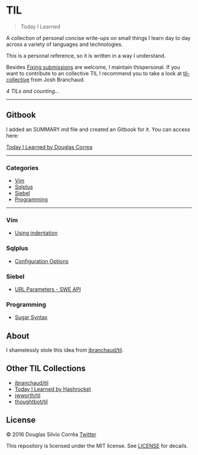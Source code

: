 # TIL

> Today I Learned

A collection of personal concise write-ups on small things I learn day to day across a
variety of languages and technologies.

This is a personal reference, so it is written in a way I understand.

Besides [Fixing submissions](CONTRIBUTING.md) are welcome, I maintain thispersonal. If you want to contribute to an collective TIL I recommend you to take a look at [til-collective](https://github.com/til-collective/til-collective) from Josh Branchaud.

_4 TILs and counting..._

---
## Gitbook
I added an SUMMARY.md file and created an Gitbook for it. You can access here:

[Today I Learned by Douglas Correa](http://til.douglascorrea.io)

---

### Categories

* [Vim](#vim)
* [Sqlplus](#sqlplus)
* [Siebel](#siebel)
* [Programming](#programming)

---

### Vim

- [Using indentation](vim/using-indentation.md)

### Sqlplus

- [Configuration Options](sqlplus/configuration-options.md)

### Siebel
- [URL Parameters - SWE API](siebel/url-parameters.md)

### Programming

- [Sugar Syntax](programming/sugar-syntax.md)

## About

I shamelessly stole this idea from
[jbranchaud/til](https://github.com/jbranchaud/til).

## Other TIL Collections

* [jbranchaud/til](https://github.com/jbranchaud/til)
* [Today I Learned by Hashrocket](https://til.hashrocket.com)
* [jwworth/til](https://github.com/jwworth/til)
* [thoughtbot/til](https://github.com/thoughtbot/til)

## License

&copy; 2016 Douglas Silvio Corrêa [Twitter](https://twitter.com/douglas_correa)

This repository is licensed under the MIT license. See [LICENSE](https://github.com/douglascorrea/til/blob/master/LICENSE) for
decails.
